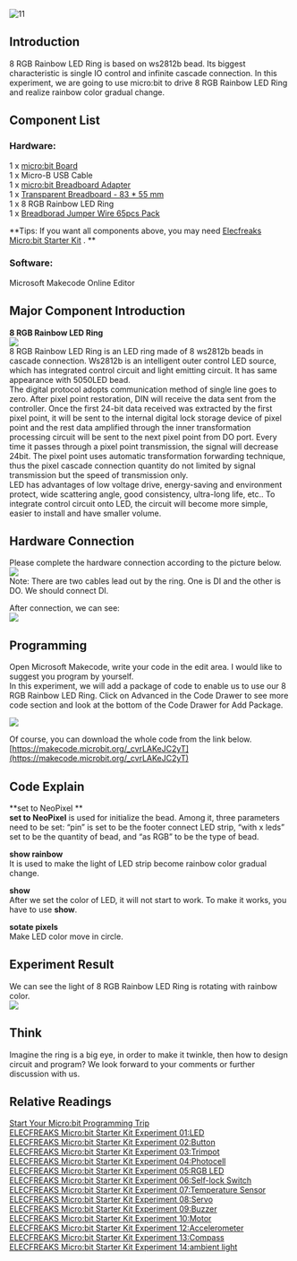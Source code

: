 ![11](https://i.imgur.com/F2gbRrO.jpg)  

## Introduction   
8 RGB Rainbow LED Ring is based on ws2812b bead. Its biggest characteristic is single IO control and infinite cascade connection. In this experiment, we are going to use micro:bit to drive 8 RGB Rainbow LED Ring and realize rainbow color gradual change.  

## Component List   
### Hardware:  
1 x [micro:bit Board](http://www.elecfreaks.com/estore/bbc-micro-bit-board-for-coding-programming.html)  
1 x Micro-B USB Cable  
1 x [micro:bit Breadboard Adapter](http://www.elecfreaks.com/estore/microbit-breadboard-adapter.html)  
1 x [Transparent Breadboard - 83 * 55 mm](http://www.elecfreaks.com/estore/transparent-breadboard-83-55-mm.html)  
1 x 8 RGB Rainbow LED Ring  
1 x [Breadborad Jumper Wire 65pcs Pack](http://www.elecfreaks.com/estore/breadborad-jumper-wire-65pcs-pack.html)  


**Tips: If you want all components above, you may need [Elecfreaks Micro:bit Starter Kit](http://www.elecfreaks.com/estore/elecfreaks-micro-bit-starter-kit-795.html) . **  


### Software:  
Microsoft Makecode Online Editor  

## Major Component Introduction  
**8 RGB Rainbow LED Ring**   
![](https://www.elecfreaks.com/wp-content/uploads/2018/03/2-14.jpg)   
8 RGB Rainbow LED Ring is an LED ring made of 8 ws2812b beads in cascade connection. Ws2812b is an intelligent outer control LED source, which has integrated control circuit and light emitting circuit. It has same appearance with 5050LED bead.   
The digital protocol adopts communication method of single line goes to zero. After pixel point restoration, DIN will receive the data sent from the controller. Once the first 24-bit data received was extracted by the first pixel point, it will be sent to the internal digital lock storage device of pixel point and the rest data amplified through the inner transformation processing circuit will be sent to the next pixel point from DO port.  Every time it passes through a pixel point transmission, the signal will decrease 24bit. The pixel point uses automatic transformation forwarding technique, thus the pixel cascade connection quantity do not limited by signal transmission but the speed of transmission only.  
LED has advantages of low voltage drive, energy-saving and environment protect, wide scattering angle, good consistency, ultra-long life, etc.. To integrate control circuit onto LED, the circuit will become more simple, easier to install and have smaller volume.   


## Hardware Connection  
Please complete the hardware connection according to the picture below.  
![](https://www.elecfreaks.com/wp-content/uploads/2018/03/3-6.png)  
Note: There are two cables lead out by the ring. One is DI and the other is DO. We should connect DI.  

After connection, we can see:  
![](https://www.elecfreaks.com/wp-content/uploads/2018/03/4-10.jpg)    


## Programming  
Open Microsoft Makecode, write your code in the edit area. I would like to suggest you program by yourself.    
In this experiment, we will add a package of code to enable us to use our 8 RGB Rainbow LED Ring. Click on Advanced in the Code Drawer to see more code section and look at the bottom of the Code Drawer for Add Package.  

![](https://www.elecfreaks.com/wp-content/uploads/2018/03/1-7.gif)  

Of course, you can download the whole code from the link below.  
[https://makecode.microbit.org/_cvrLAKeJC2yT](https://makecode.microbit.org/_cvrLAKeJC2yT)  


## Code Explain  
**set to NeoPixel **  
**set to NeoPixel** is used for initialize the bead. Among it, three parameters need to be set: “pin” is set to be the footer connect LED strip, “with x leds” set to be the quantity of bead, and “as RGB” to be the type of bead.  

**show rainbow**  
It is used to make the light of LED strip become rainbow color gradual change.  

**show**  
After we set the color of LED, it will not start to work. To make it works, you have to use **show**.  

**sotate pixels**  
Make LED color move in circle.    

## Experiment Result  
We can see the light of 8 RGB Rainbow LED Ring is rotating with rainbow color.  
![](https://www.elecfreaks.com/wp-content/uploads/2018/03/2.gif)  


## Think  
Imagine the ring is a big eye, in order to make it twinkle, then how to design circuit and program? We look forward to your comments or further discussion with us.  


## Relative Readings  
[Start Your Micro:bit Programming Trip](https://www.elecfreaks.com/9299.html)  
[ELECFREAKS Micro:bit Starter Kit Experiment 01:LED](https://www.elecfreaks.com/9784.html)  
[ELECFREAKS Micro:bit Starter Kit Experiment 02:Button](https://www.elecfreaks.com/9825.html)  
[ELECFREAKS Micro:bit Starter Kit Experiment 03:Trimpot](https://www.elecfreaks.com/9879.html)  
[ELECFREAKS Micro:bit Starter Kit Experiment 04:Photocell](https://www.elecfreaks.com/9909.html)  
[ELECFREAKS Micro:bit Starter Kit Experiment 05:RGB LED](https://www.elecfreaks.com/9978.html)  
[ELECFREAKS Micro:bit Starter Kit Experiment 06:Self-lock Switch](https://www.elecfreaks.com/10061.html)  
[ELECFREAKS Micro:bit Starter Kit Experiment 07:Temperature Sensor](https://www.elecfreaks.com/10166.html)  
[ELECFREAKS Micro:bit Starter Kit Experiment 08:Servo](https://www.elecfreaks.com/10221.html)  
[ELECFREAKS Micro:bit Starter Kit Experiment 09:Buzzer](https://www.elecfreaks.com/10318.html)  
[ELECFREAKS Micro:bit Starter Kit Experiment 10:Motor](https://www.elecfreaks.com/10362.html)  
[ELECFREAKS Micro:bit Starter Kit Experiment 12:Accelerometer](https://www.elecfreaks.com/10529.html)  
[ELECFREAKS Micro:bit Starter Kit Experiment 13:Compass](https://www.elecfreaks.com/10567.html)  
[ELECFREAKS Micro:bit Starter Kit Experiment 14:ambient light](https://www.elecfreaks.com/10649.html)  
